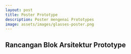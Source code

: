 ```yaml
---
layout: post
title: Poster Prototype
description: Poster mengenai Prototypes
image: assets/images/glasses-poster.png
---
```


<h2 id="content">Rancangan Blok Arsitektur Prototype</h2>
<span class="image fit">
    <img src="{% link assets/images/glasses-poster.png %}" alt="" />
</span>
